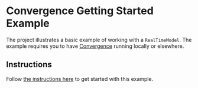 # Convergence Getting Started Example

The project illustrates a basic example of working with a `RealTimeModel`. The example requires you to have [Convergence](https://hub.docker.com/r/convergencelabs/convergence-de) running locally or elsewhere.

## Instructions
Follow [the instructions here](https://convergence.io/quickstart/) to get started with this example.